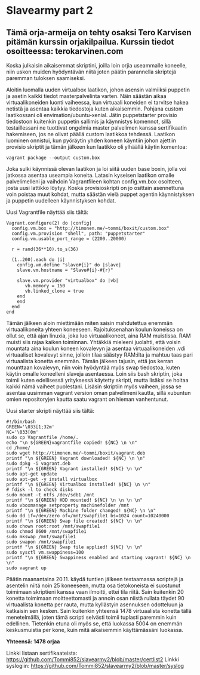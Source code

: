 # Slavearmy part 2

## Tämä orja-armeija on tehty osaksi Tero Karvisen pitämän kurssin orjakilpailua. Kurssin tiedot osoitteessa: terokarvinen.com

Koska julkaisin aikaisemmat skriptini, joilla loin orjia useammalle koneelle, niin uskon muiden hyödyntävän niitä joten päätin parannella skriptejä paremman tuloksen saamiseksi.

Aloitin luomalla uuden virtualbox laatikon, johon asensin valmiiksi puppetin ja asetin kaikki tiedot masterpalvelinta varten. Näin säästän aikaa virtuaalikoneiden luonti vaiheessa, kun virtuaali koneiden ei tarvitse hakea netistä ja asentaa kaikkia tiedostoja kuten aikaisemmin.
Pohjana custom laatikossani oli envimation/ubuntu-xenial. Jätin puppetstarter provisio tiedostoon kuitenkin puppetin sallimis ja käynnistys komennot, sillä testaillessani ne tuottivat ongelmia master palvelimen kanssa sertifikaatin hakemiseen, jos ne olivat päällä custom laatikkoa tehdessä.
Laatikon luominen onnistui, kun pyöräytin yhden koneen käyntiin johon ajettiin provisio skriptit ja tämän jälkeen kun laatikko oli ylhäällä käytin komentoa:
```
vagrant package --output custom.box
```
Joka sulki käynnissä olevan laatikon ja loi siitä uuden base boxin, jolla voi jatkossa asentaa useampia koneita.
Latasin kyseisen laatikon omalle palvelimelleni ja vaihdoin Vagrantfileen kohtan config.vm.box osoitteen, josta uusi lattikko löytyy.
Koska provisioskripti on jo osittain asennettuna voin poistaa muut kohdat, mutta säästän vielä puppet agentin käynnistyksen ja puppetin uudelleen käynnistyksen kohdat.

Uusi Vagrantfile näyttää siis tältä:
```
Vagrant.configure(2) do |config|
  config.vm.box = "http://timonen.me/~tommi/boxit/custom.box"
  config.vm.provision "shell", path: "puppetstarter"
  config.vm.usable_port_range = (2200..20000)

  r = rand(36**10).to_s(36)

  (1..200).each do |i|
    config.vm.define "slave#{i}" do |slave|
	slave.vm.hostname = "Slave#{i}-#{r}"

    slave.vm.provider "virtualbox" do |vb|
       vb.memory = 150
       vb.linked_clone = true
    end
    end
  end
end
```

Tämän jälkeen aloin miettimään miten saisin mahdutettua enemmän virtuaalikoneita yhteen koneeseen. Rajoituksenahan koulun koneissa on ollut se, että ajan linuxia, joka luo virtuaalikoneet, aina RAM muistissa. RAM muisti siis rajaa kaiken toiminnan.
Yhtäkkiä mieleeni juolahti, että voisin mountata aina koulun koneen kovalevyn ja asentaa virtuaalikoneiden .vdi virtuaaliset kovalevyt sinne, jolloin tilaa säästyy RAM:ilta ja mahtuu taas pari virtuaalista konetta enemmän.
Tämän jälkeen tajusin, että jos kerran mounttaan kovalevyn, niin voin hyödyntää myös swap tiedostoa, kuten käytin omalle koneelleni slaveja asentaessa.
Loin siis bash skriptin, joka toimii kuten edellisessä yrityksessä käytetty skripti, mutta lisäksi se hoitaa kaikki nämä vaiheet puolestani.
Lisäsin skriptiin myös vaiheen, jossa se asentaa uusimman vagrant version oman palvelimeni kautta, sillä xubuntun omien repositoryjen kautta saatu vagrant on hieman vanhentunut.

Uusi starter skripti näyttää siis tältä:
```
#!/bin/bash
GREEN='\033[1;32m'
NC='\033[0m'
sudo cp Vagrantfile /home/.
echo "\n ${GREEN}vagrantfile copied! ${NC} \n \n"
cd /home/
sudo wget http://timonen.me/~tommi/boxit/vagrant.deb
printf "\n ${GREEN} Vagrant downloaded! ${NC} \n \n"
sudo dpkg -i vagrant.deb
printf "\n ${GREEN} Vagrant installed! ${NC} \n \n"
sudo apt-get update
sudo apt-get -y install virtualbox
printf "\n ${GREEN} Virtualbox installed! ${NC} \n \n"
# fdisk -l to check disks
sudo mount -t ntfs /dev/sdb1 /mnt
printf "\n ${GREEN} HDD mounted! ${NC} \n \n \n \n"
sudo vboxmanage setproperty machinefolder /mnt
printf "\n ${GREEN} Machine folder changed! ${NC} \n \n"
sudo dd if=/dev/zero of=/mnt/swapfile1 bs=1024 count=10240000
printf "\n ${GREEN} Swap file created! ${NC} \n \n"
sudo chown root:root /mnt/swapfile1
sudo chmod 0600 /mnt/swapfile1
sudo mkswap /mnt/swapfile1
sudo swapon /mnt/swapfile1
printf "\n ${GREEN} Swap file applied! ${NC} \n \n"
sudo sysctl vm.swappiness=100
printf "\n ${GREEN} Swappiness enabled and starting vagrant! ${NC} \n \n"
sudo vagrant up
```

Päätin maanantaina 20.11. käydä tuntien jälkeen testaamassa scriptejä ja asentelin niitä noin 25 koneeseen, mutta osa tietokoneista ei suostunut toimimaan skriptieni kanssa vaan ilmoitti, ettei tila riitä.
Sain kuitenkin 20 konetta toimimaan moitteettomasti ja annoin osan niistä rullata täydet 90 virtuaalista konetta per rauta, mutta kyllästyin asennuksen odotteluun ja katkaisin sen kesken.
Sain kuitenkin yhteensä 1478 virtuaalista konetta tällä menetelmällä, joten tämä scripti selvästi toimii tuplasti paremmin kuin edellinen. Tietenkin etuna oli myös se, että luokassa 5004 on enemmän keskusmuistia per kone, kuin mitä aikaisemmin käyttämässäni luokassa.

**Yhteensä: 1478 orjaa**

Linkki listaan sertifikaateista: https://github.com/Tommi852/slavearmy2/blob/master/certlist2
Linkki syslogiin: https://github.com/Tommi852/slavearmy2/blob/master/syslog
